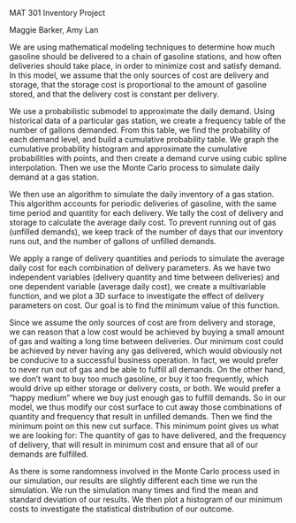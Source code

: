 MAT 301 Inventory Project

Maggie Barker, Amy Lan

We are using mathematical modeling techniques to determine how much gasoline should be delivered to a chain of gasoline stations, and how often deliveries should take place, in order to minimize cost and satisfy demand. In this model, we assume that the only sources of cost are delivery and storage, that the storage cost is proportional to the amount of gasoline stored, and that the delivery cost is constant per delivery.

We use a probabilistic submodel to approximate the daily demand. Using historical data of a particular gas station, we create a frequency table of the number of gallons demanded. From this table, we find the probability of each demand level, and build a cumulative probability table. We graph the cumulative probability histogram and approximate the cumulative probabilities with points, and then create a demand curve using cubic spline interpolation. Then we use the Monte Carlo process to simulate daily demand at a gas station.

We then use an algorithm to simulate the daily inventory of a gas station. This algorithm accounts for periodic deliveries of gasoline, with the same time period and quantity for each delivery. We tally the cost of delivery and storage to calculate the average daily cost. To prevent running out of gas (unfilled demands), we keep track of the number of days that our inventory runs out, and the number of gallons of unfilled demands.

We apply a range of delivery quantities and periods to simulate the average daily cost for each combination of delivery parameters. As we have two independent variables (delivery quantity and time between deliveries) and one dependent variable (average daily cost), we create a multivariable function, and we plot a 3D surface to investigate the effect of delivery parameters on cost. Our goal is to find the minimum value of this function.

Since we assume the only sources of cost are from delivery and storage, we can reason that a low cost would be achieved by buying a small amount of gas and waiting a long time between deliveries. Our minimum cost could be achieved by never having any gas delivered, which would obviously not be conducive to a successful business operation. In fact, we would prefer to never run out of gas and be able to fulfill all demands. On the other hand, we don’t want to buy too much gasoline, or buy it too frequently, which would drive up either storage or delivery costs, or both. We would prefer a “happy medium” where we buy just enough gas to fulfill demands. So in our model, we thus modify our cost surface to cut away those combinations of quantity and frequency that result in unfilled demands. Then we find the minimum point on this new cut surface. This minimum point gives us what we are looking for: The quantity of gas to have delivered, and the frequency of delivery, that will result in minimum cost and ensure that all of our demands are fulfilled.

As there is some randomness involved in the Monte Carlo process used in our simulation, our results are slightly different each time we run the simulation. We run the simulation many times and find the mean and standard deviation of our results. We then plot a histogram of our minimum costs to investigate the statistical distribution of our outcome.
